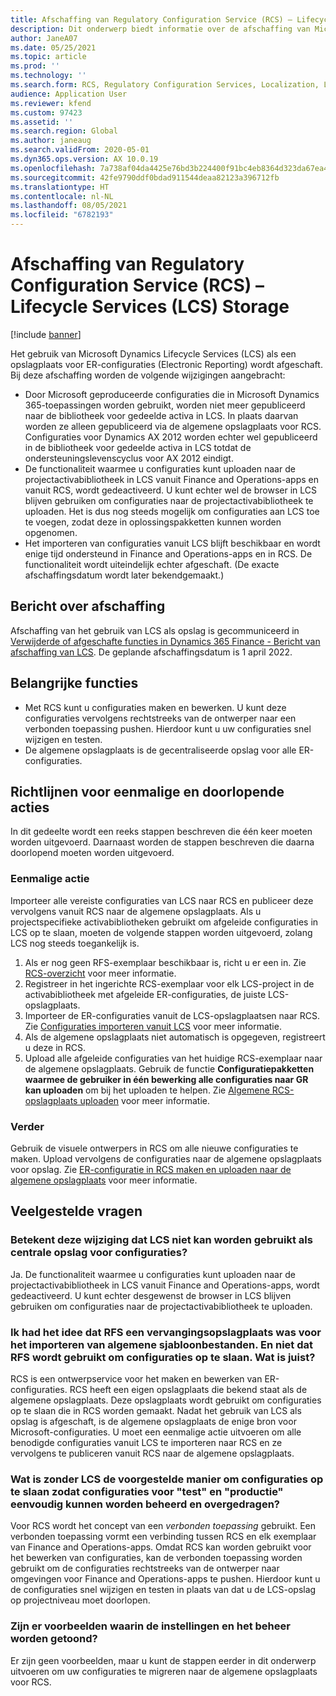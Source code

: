 ```yaml
---
title: Afschaffing van Regulatory Configuration Service (RCS) – Lifecycle Services (LCS) Storage
description: Dit onderwerp biedt informatie over de afschaffing van Microsoft Dynamics Lifecycle Services Storage (LCS) die is gepland als onderdeel van de implementatie van de algemene opslagplaats van RCS (Regulatory Configuration Service).
author: JaneA07
ms.date: 05/25/2021
ms.topic: article
ms.prod: ''
ms.technology: ''
ms.search.form: RCS, Regulatory Configuration Services, Localization, LCS storage, LCS storage deprecation
audience: Application User
ms.reviewer: kfend
ms.custom: 97423
ms.assetid: ''
ms.search.region: Global
ms.author: janeaug
ms.search.validFrom: 2020-05-01
ms.dyn365.ops.version: AX 10.0.19
ms.openlocfilehash: 7a738af04da4425e76bd3b224400f91bc4eb8364d323da67ea457eaba9e65643
ms.sourcegitcommit: 42fe9790ddf0bdad911544deaa82123a396712fb
ms.translationtype: HT
ms.contentlocale: nl-NL
ms.lasthandoff: 08/05/2021
ms.locfileid: "6782193"
---
```

# <a name="regulatory-configuration-service-rcs--lifecycle-services-lcs-storage-deprecation"></a>Afschaffing van Regulatory Configuration Service (RCS) – Lifecycle Services (LCS) Storage

[!include [banner](../includes/banner.md)]

Het gebruik van Microsoft Dynamics Lifecycle Services (LCS) als een opslagplaats voor ER-configuraties (Electronic Reporting) wordt afgeschaft. Bij deze afschaffing worden de volgende wijzigingen aangebracht:

- Door Microsoft geproduceerde configuraties die in Microsoft Dynamics 365-toepassingen worden gebruikt, worden niet meer gepubliceerd naar de bibliotheek voor gedeelde activa in LCS. In plaats daarvan worden ze alleen gepubliceerd via de algemene opslagplaats voor RCS. Configuraties voor Dynamics AX 2012 worden echter wel gepubliceerd in de bibliotheek voor gedeelde activa in LCS totdat de ondersteuningslevenscyclus voor AX 2012 eindigt.
- De functionaliteit waarmee u configuraties kunt uploaden naar de projectactivabibliotheek in LCS vanuit Finance and Operations-apps en vanuit RCS, wordt gedeactiveerd. U kunt echter wel de browser in LCS blijven gebruiken om configuraties naar de projectactivabibliotheek te uploaden. Het is dus nog steeds mogelijk om configuraties aan LCS toe te voegen, zodat deze in oplossingspakketten kunnen worden opgenomen.
- Het importeren van configuraties vanuit LCS blijft beschikbaar en wordt enige tijd ondersteund in Finance and Operations-apps en in RCS. De functionaliteit wordt uiteindelijk echter afgeschaft. (De exacte afschaffingsdatum wordt later bekendgemaakt.)

## <a name="deprecation-notice"></a>Bericht over afschaffing

Afschaffing van het gebruik van LCS als opslag is gecommuniceerd in [Verwijderde of afgeschafte functies in Dynamics 365 Finance - Bericht van afschaffing van LCS](../get-started/removed-deprecated-features-finance.md#features-removed-or-deprecated-in-the-finance-10017-release). De geplande afschaffingsdatum is 1 april 2022.

## <a name="key-features"></a>Belangrijke functies

- Met RCS kunt u configuraties maken en bewerken. U kunt deze configuraties vervolgens rechtstreeks van de ontwerper naar een verbonden toepassing pushen. Hierdoor kunt u uw configuraties snel wijzigen en testen.
- De algemene opslagplaats is de gecentraliseerde opslag voor alle ER-configuraties.

## <a name="guidance-for-one-time-and-ongoing-actions"></a>Richtlijnen voor eenmalige en doorlopende acties

In dit gedeelte wordt een reeks stappen beschreven die één keer moeten worden uitgevoerd. Daarnaast worden de stappen beschreven die daarna doorlopend moeten worden uitgevoerd.

### <a name="one-time-action"></a>Eenmalige actie

Importeer alle vereiste configuraties van LCS naar RCS en publiceer deze vervolgens vanuit RCS naar de algemene opslagplaats. Als u projectspecifieke activabibliotheken gebruikt om afgeleide configuraties in LCS op te slaan, moeten de volgende stappen worden uitgevoerd, zolang LCS nog steeds toegankelijk is.

1. Als er nog geen RFS-exemplaar beschikbaar is, richt u er een in. Zie [RCS-overzicht](rcs-overview.md) voor meer informatie.
2. Registreer in het ingerichte RCS-exemplaar voor elk LCS-project in de activabibliotheek met afgeleide ER-configuraties, de juiste LCS-opslagplaats.
3. Importeer de ER-configuraties vanuit de LCS-opslagplaatsen naar RCS. Zie [Configuraties importeren vanuit LCS](../../dev-itpro/analytics/tasks/er-import-configuration-lifecycle-services.md) voor meer informatie.
4. Als de algemene opslagplaats niet automatisch is opgegeven, registreert u deze in RCS.
5. Upload alle afgeleide configuraties van het huidige RCS-exemplaar naar de algemene opslagplaats. Gebruik de functie **Configuratiepakketten waarmee de gebruiker in één bewerking alle configuraties naar GR kan uploaden** om bij het uploaden te helpen. Zie [Algemene RCS-opslagplaats uploaden](rcs-global-repo-upload.md) voor meer informatie.

### <a name="going-forward"></a>Verder

Gebruik de visuele ontwerpers in RCS om alle nieuwe configuraties te maken. Upload vervolgens de configuraties naar de algemene opslagplaats voor opslag. Zie [ER-configuratie in RCS maken en uploaden naar de algemene opslagplaats](rcs-global-repo-upload.md) voor meer informatie.

## <a name="frequently-asked-questions"></a>Veelgestelde vragen

### <a name="does-this-change-mean-that-lcs-cant-be-used-as-central-storage-for-configurations"></a>Betekent deze wijziging dat LCS niet kan worden gebruikt als centrale opslag voor configuraties?

Ja. De functionaliteit waarmee u configuraties kunt uploaden naar de projectactivabibliotheek in LCS vanuit Finance and Operations-apps, wordt gedeactiveerd. U kunt echter desgewenst de browser in LCS blijven gebruiken om configuraties naar de projectactivabibliotheek te uploaden.

### <a name="i-thought-that-rcs-was-a-replacement-repository-for-importing-global-template-files-i-didnt-think-that-its-used-to-store-configurations-which-is-correct"></a>Ik had het idee dat RFS een vervangingsopslagplaats was voor het importeren van algemene sjabloonbestanden. En niet dat RFS wordt gebruikt om configuraties op te slaan. Wat is juist?

RCS is een ontwerpservice voor het maken en bewerken van ER-configuraties. RCS heeft een eigen opslagplaats die bekend staat als de algemene opslagplaats. Deze opslagplaats wordt gebruikt om configuraties op te slaan die in RCS worden gemaakt. Nadat het gebruik van LCS als opslag is afgeschaft, is de algemene opslagplaats de enige bron voor Microsoft-configuraties. U moet een eenmalige actie uitvoeren om alle benodigde configuraties vanuit LCS te importeren naar RCS en ze vervolgens te publiceren vanuit RCS naar de algemene opslagplaats.

### <a name="without-lcs-what-is-the-suggested-way-to-store-configurations-so-that-test-and-production-configurations-can-easily-be-managed-and-transferred"></a>Wat is zonder LCS de voorgestelde manier om configuraties op te slaan zodat configuraties voor "test" en "productie" eenvoudig kunnen worden beheerd en overgedragen?

Voor RCS wordt het concept van een *verbonden toepassing* gebruikt. Een verbonden toepassing vormt een verbinding tussen RCS en elk exemplaar van Finance and Operations-apps. Omdat RCS kan worden gebruikt voor het bewerken van configuraties, kan de verbonden toepassing worden gebruikt om de configuraties rechtstreeks van de ontwerper naar omgevingen voor Finance and Operations-apps te pushen. Hierdoor kunt u de configuraties snel wijzigen en testen in plaats van dat u de LCS-opslag op projectniveau moet doorlopen.

### <a name="are-there-any-examples-that-show-the-setup-and-management"></a>Zijn er voorbeelden waarin de instellingen en het beheer worden getoond?

Er zijn geen voorbeelden, maar u kunt de stappen eerder in dit onderwerp uitvoeren om uw configuraties te migreren naar de algemene opslagplaats voor RCS.
